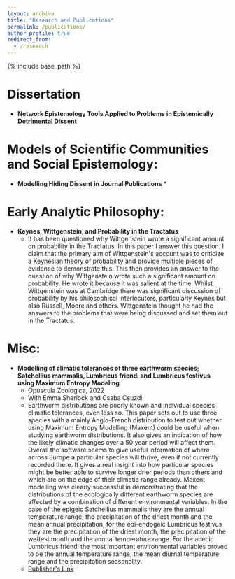 ```yaml
---
layout: archive
title: "Research and Publications"
permalink: /publications/
author_profile: true
redirect_from:
  - /research
---
```


{% include base_path %}

Dissertation
======
* **Network Epistemology Tools Applied to Problems in Epistemically Detrimental Dissent**

Models of Scientific Communities and Social Epistemology:
======
* **Modelling Hiding Dissent in Journal Publications**
  * 

Early Analytic Philosophy:
======
* **Keynes, Wittgenstein, and Probability in the Tractatus**
  * It has been questioned why Wittgenstein wrote a significant amount on probability in the Tractatus. In this paper I answer this question. I claim that the primary aim of Wittgenstein's account was to criticize a Keynesian theory of probability and provide multiple pieces of evidence to demonstrate this. This then provides an answer to the question of why Wittgenstein wrote such a significant amount on probability. He wrote it because it was salient at the time. Whilst Wittgenstein was at Cambridge there was significant discussion of probability by his philosophical interlocutors, particularly Keynes but also Russell, Moore and others. Wittgenstein thought he had the answers to the problems that were being discussed and set them out in the Tractatus.


Misc:
======
* **Modelling of climatic tolerances of three earthworm species; Satchellius mammalis, Lumbricus friendi and Lumbricus festivus using Maximum Entropy Modeling**
  * Opuscula Zoologica, 2022
  * With Emma Sherlock and Csaba Csuzdi
  * Earthworm distributions are poorly known and individual species climatic tolerances, even less so. This paper sets out to use three species with a mainly Anglo-French distribution to test out whether using Maximum Entropy Modelling (Maxent) could be useful when studying earthworm distributions. It also gives an indication of how the likely climatic changes over a 50 year period will affect them. Overall the software seems to give useful information of where across Europe a particular species will thrive, even if not currently recorded there. It gives a real insight into how particular species might be better able to survive longer drier periods than others and which are on the edge of their climatic range already. Maxent modelling was clearly successful in demonstrating that the distributions of the ecologically different earthworm species are affected by a combination of different environmental variables. In the case of the epigeic Satchellius mammalis they are the annual temperature range, the precipitation of the driest month and the mean annual precipitation, for the epi-endogeic Lumbricus festivus they are the precipitation of the driest month, the precipitation of the wettest month and the annual temperature range. For the anecic Lumbricus friendi the most important environmental variables proved to be the annual temperature range, the mean diurnal temperature range and the precipitation seasonality.
  * [Publisher's Link](https://opuscula.elte.hu/PDF/Tomus53_1/Op_Scherlock_Maxent.pdf)
 
